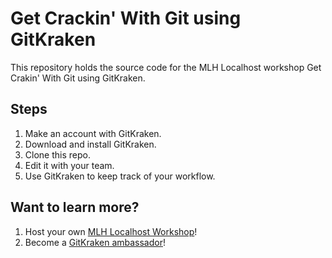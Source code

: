# Get Crackin' With Git using GitKraken

This repository holds the source code for the MLH Localhost workshop Get Crakin' With Git using GitKraken.

## Steps

1. Make an account with GitKraken.
2. Download and install GitKraken.
3. Clone this repo.
4. Edit it with your team.
5. Use GitKraken to keep track of your workflow.

## Want to learn more?

1. Host your own [MLH Localhost Workshop](localhost.mlh.io)!
2. Become a [GitKraken ambassador](https://www.gitkraken.com/ambassador)! 
